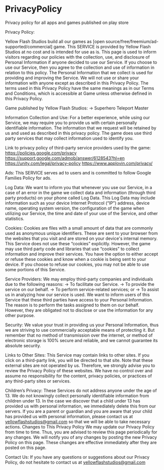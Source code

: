 # PrivacyPolicy
Privacy policy for all apps and games published on play store

Privacy Policy: 

Yellow Flash Studios build all our games as [open source/free/freemium/ad-supported/commercial] game. This SERVICE is provided by Yellow Flash Studios at no cost and is intended for use as is.
This page is used to inform visitors regarding our policies with the collection, use, and disclosure of Personal Information if anyone decided to use our Service.
If you choose to use our Service, then you agree to the collection and use of information in relation to this policy. The Personal Information that we collect is used for providing and improving the Service. We will not use or share your information with anyone except as described in this Privacy Policy.
The terms used in this Privacy Policy have the same meanings as in our Terms and Conditions, which is accessible at Game unless otherwise defined in this Privacy Policy.

Game published by Yellow Flash Studios:
-> Superhero Teleport Master

Information Collection and Use:
For a better experience, while using our Service, we may require you to provide us with certain personally identifiable information. The information that we request will be retained by us and used as described in this privacy policy.
The game does use third party services that may collect information used to identify you.

Link to privacy policy of third-party service providers used by the game:
https://policies.google.com/privacy
https://support.google.com/admob/answer/6128543?hl=en
https://unity.com/legal/privacy-policy
https://www.applovin.com/privacy/

Ads:
This SERVICE serves ad to users and is committed to follow Google Families Policy for ads.

Log Data:
We want to inform you that whenever you use our Service, in a case of an error in the game we collect data and information (through third party products) on your phone called Log Data. This Log Data may include information such as your device Internet Protocol (“IP”) address, device name, operating system version, the configuration of the game when utilizing our Service, the time and date of your use of the Service, and other statistics.

Cookies:
Cookies are files with a small amount of data that are commonly used as anonymous unique identifiers. These are sent to your browser from the websites that you visit and are stored on your device's internal memory.
This Service does not use these “cookies” explicitly. However, the game may use third party code and libraries that use “cookies” to collect information and improve their services. You have the option to either accept or refuse these cookies and know when a cookie is being sent to your device. If you choose to refuse our cookies, you may not be able to use some portions of this Service.

Service Providers:
We may employ third-party companies and individuals due to the following reasons:
-> To facilitate our Service.
-> To provide the service on our behalf.
-> To perform service-related services; or
-> To assist us in analyzing how our service is used.
We want to inform users of this Service that these third parties have access to your Personal Information. The reason is to perform the tasks assigned to them on our behalf. However, they are obligated not to disclose or use the information for any other purpose.

Security:
We value your trust in providing us your Personal Information, thus we are striving to use commercially acceptable means of protecting it. But remember that no method of transmission over the internet, or method of electronic storage is 100% secure and reliable, and we cannot guarantee its absolute security.

Links to Other Sites:
This Service may contain links to other sites. If you click on a third-party link, you will be directed to that site. Note that these external sites are not operated by us. Therefore, we strongly advise you to review the Privacy Policy of these websites. We have no control over and assume no responsibility for the content, privacy policies, or practices of any third-party sites or services.

Children’s Privacy:
These Services do not address anyone under the age of 13. We do not knowingly collect personally identifiable information from children under 13. In the case we discover that a child under 13 has provided us with personal information, we immediately delete this from our servers. If you are a parent or guardian and you are aware that your child has provided us with personal information, please contact us at yellowflashstudios@gmail.com so that we will be able to take necessary actions.
Changes to This Privacy Policy
We may update our Privacy Policy from time to time. Thus, you are advised to review this page periodically for any changes. We will notify you of any changes by posting the new Privacy Policy on this page. These changes are effective immediately after they are posted on this page.

Contact Us:
If you have any questions or suggestions about our Privacy Policy, do not hesitate to contact us at yellowflashstudios@gmail.com

